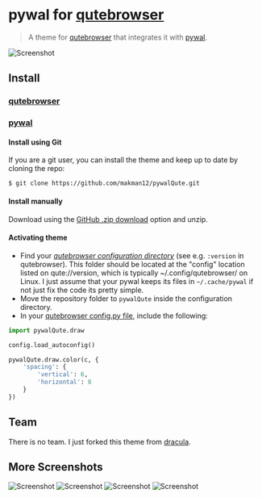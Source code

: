 # pywal for [qutebrowser](https://www.qutebrowser.org/)

> A theme for [qutebrowser](https://www.qutebrowser.org/) that integrates it with [pywal](https://github.com/dylanaraps/pywal).

![Screenshot](./screenshot.png)

## Install

### [qutebrowser](https://www.qutebrowser.org/)
### [pywal](https://github.com/dylanaraps/pywal)

#### Install using Git

If you are a git user, you can install the theme and keep up to date by cloning the repo:

    $ git clone https://github.com/makman12/pywalQute.git

#### Install manually

Download using the [GitHub .zip download](https://github.com/makman12/pywalQute.git) option and unzip.

#### Activating theme

- Find your _[qutebrowser configuration directory](https://www.qutebrowser.org/doc/help/configuring.html#configpy)_ (see e.g. `:version` in qutebrowser). This folder should be located at the "config" location listed on qute://version, which is typically ~/.config/qutebrowser/ on Linux. I just assume that your pywal keeps its files in `~/.cache/pywal` if not just fix the code its pretty simple.
- Move the repository folder to `pywalQute` inside the configuration directory.
- In your [qutebrowser config.py file](https://www.qutebrowser.org/doc/help/configuring.html#configpy), include the following:

```python
import pywalQute.draw

config.load_autoconfig()

pywalQute.draw.color(c, {
    'spacing': {
        'vertical': 6,
        'horizontal': 8
    }
})
```


## Team

There is no team. I just forked this theme from [dracula](https://www.draculatheme.com/qutebrowser).

## More Screenshots
![Screenshot](./test1.png)
![Screenshot](./test2.png)
![Screenshot](./test3.png)
![Screenshot](./test4.png)

